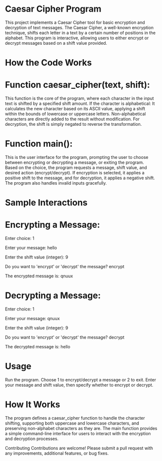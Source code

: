 # Caesar Cipher Program


This project implements a Caesar Cipher tool for basic encryption and decryption of text messages. The Caesar Cipher, a well-known encryption technique, shifts each letter in a text by a certain number of positions in the alphabet. This program is interactive, allowing users to either encrypt or decrypt messages based on a shift value provided.

# How the Code Works

# Function caesar_cipher(text, shift):
This function is the core of the program, where each character in the input text is shifted by a specified shift amount.
If the character is alphabetical:
It calculates the new character based on its ASCII value, applying a shift within the bounds of lowercase or uppercase letters.
Non-alphabetical characters are directly added to the result without modification.
For decryption, the shift is simply negated to reverse the transformation.

# Function main():

This is the user interface for the program, prompting the user to choose between encrypting or decrypting a message, or exiting the program.
Based on the choice, the program requests a message, shift value, and desired action (encrypt/decrypt).
If encryption is selected, it applies a positive shift to the message, and for decryption, it applies a negative shift.
The program also handles invalid inputs gracefully.

# Sample Interactions
# Encrypting a Message:
Enter choice: 1

Enter your message: hello

Enter the shift value (integer): 9

Do you want to 'encrypt' or 'decrypt' the message? encrypt

The encrypted message is: qnuux

# Decrypting a Message:
Enter choice: 1

Enter your message: qnuux

Enter the shift value (integer): 9

Do you want to 'encrypt' or 'decrypt' the message? decrypt

The decrypted message is: hello

# Usage
Run the program.
Choose 1 to encrypt/decrypt a message or 2 to exit.
Enter your message and shift value, then specify whether to encrypt or decrypt.


# How It Works
The program defines a caesar_cipher function to handle the character shifting, supporting both uppercase and lowercase characters, and preserving non-alphabet characters as they are. The main function provides a simple command-line interface for users to interact with the encryption and decryption processes.

Contributing
Contributions are welcome! Please submit a pull request with any improvements, additional features, or bug fixes.
